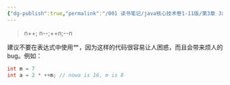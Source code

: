 ```yaml
---
{"dg-publish":true,"permalink":"/001 读书笔记/java核心技术卷1-11版/第3章 Java的基本程序设计结构/3.5 运算符/3.5.6 自增自减运算符/","dgPassFrontmatter":true,"created":"2024-04-15T14:09:09.456+08:00","updated":"2024-06-01T10:43:19.819+08:00"}
---
```


>n++; n--;++n;--n

建议不要在表达式中使用艹，因为这样的代码很容易让人困惑，而且会带来烦人的 bug。例如：

```java
int m = 7
int a = 2 * ++m; // nowa is 16, m is 8 
```